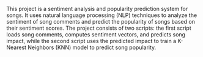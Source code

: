 This project is a sentiment analysis and popularity prediction system for songs. It uses natural language processing (NLP) techniques to analyze the sentiment of song comments and predict the popularity of songs based on their sentiment scores. The project consists of two scripts: the first script loads song comments, computes sentiment vectors, and predicts song impact, while the second script uses the predicted impact to train a K-Nearest Neighbors (KNN) model to predict song popularity.

